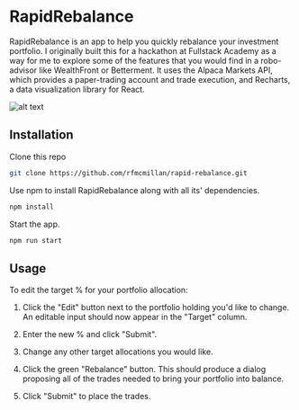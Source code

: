 # RapidRebalance

RapidRebalance is an app to help you quickly rebalance your investment portfolio. I originally built
this for a hackathon at Fullstack Academy as a way for me to explore some of the features that you would find
in a robo-advisor like WealthFront or Betterment. It uses the Alpaca Markets API, which provides a paper-trading account and
trade execution, and Recharts, a data visualization library for React.

![alt text](https://github.com/rfmcmillan/rapid-rebalance/blob/readme/src/assets/screenshot.png?raw=true)

## Installation

Clone this repo

```bash
git clone https://github.com/rfmcmillan/rapid-rebalance.git
```

Use npm to install RapidRebalance along with all its' dependencies.

```bash
npm install
```

Start the app.

```bash
npm run start
```

## Usage

To edit the target % for your portfolio allocation:

1. Click the "Edit" button next to the portfolio holding you'd like to change. An editable input should now appear in the "Target" column.

2. Enter the new % and click "Submit".

3. Change any other target allocations you would like.

4. Click the green "Rebalance" button. This should produce a dialog proposing all of the trades needed to bring your portfolio into balance.

5. Click "Submit" to place the trades.
